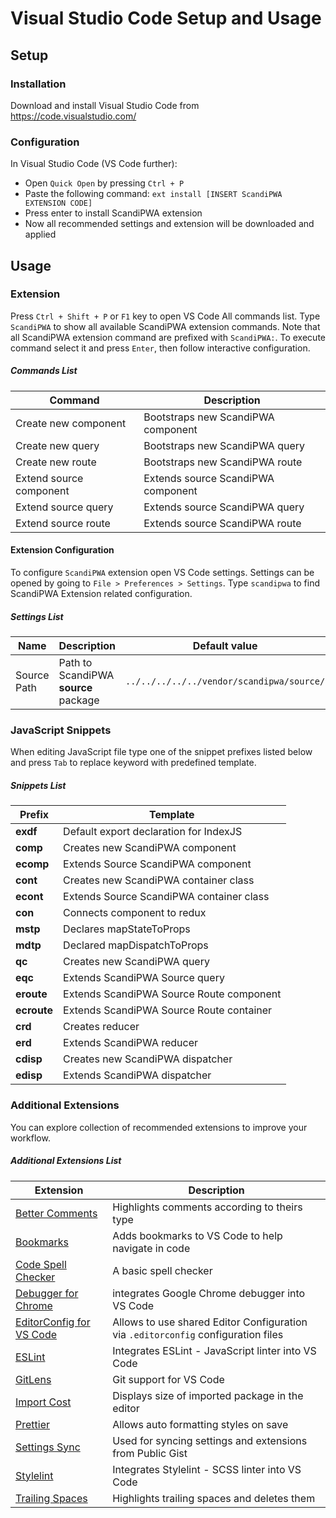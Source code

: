 # Visual Studio Code Setup and Usage

## Setup

### Installation

Download and install Visual Studio Code from <https://code.visualstudio.com/>

### Configuration

In Visual Studio Code (VS Code further):
  - Open `Quick Open` by pressing `Ctrl + P`
  - Paste the following command: `ext install [INSERT ScandiPWA EXTENSION CODE]`
  - Press enter to install ScandiPWA extension
  - Now all recommended settings and extension will be downloaded and applied

## Usage

### Extension

Press `Ctrl + Shift + P` or `F1` key to open VS Code All commands list. Type `ScandiPWA` to show all available ScandiPWA extension commands. Note that all ScandiPWA extension command are prefixed with `ScandiPWA:`. To execute command select it and press `Enter`, then follow interactive configuration.

##### Commands List

| Command                 | Description                        |
| ----------------------- | ---------------------------------- |
| Create new component    | Bootstraps new ScandiPWA component |
| Create new query        | Bootstraps new ScandiPWA query     |
| Create new route        | Bootstraps new ScandiPWA route     |
| Extend source component | Extends source ScandiPWA component |
| Extend source query     | Extends source ScandiPWA query     |
| Extend source route     | Extends source ScandiPWA route     |

#### Extension Configuration

To configure `ScandiPWA` extension open VS Code settings. Settings can be opened by going to `File > Preferences > Settings`. Type `scandipwa` to find ScandiPWA Extension related configuration.

##### Settings List

| Name        | Description                          | Default value                             |
| ----------- | ------------------------------------ | ----------------------------------------- |
| Source Path | Path to ScandiPWA **source** package | `../../../../../vendor/scandipwa/source/` |


### JavaScript Snippets

When editing JavaScript file type one of the snippet prefixes listed below and press `Tab` to replace keyword with predefined template.

##### Snippets List

| Prefix      | Template                                 |
| ----------- | ---------------------------------------- |
| **exdf**    | Default export declaration for IndexJS   |
| **comp**    | Creates new ScandiPWA component          |
| **ecomp**   | Extends Source ScandiPWA component       |
| **cont**    | Creates new ScandiPWA container class    |
| **econt**   | Extends Source ScandiPWA container class |
| **con**     | Connects component to redux              |
| **mstp**    | Declares mapStateToProps                 |
| **mdtp**    | Declared mapDispatchToProps              |
| **qc**      | Creates new ScandiPWA query              |
| **eqc**     | Extends ScandiPWA Source query           |
| **eroute**  | Extends ScandiPWA Source Route component |
| **ecroute** | Extends ScandiPWA Source Route container |
| **crd**     | Creates reducer                          |
| **erd**     | Extends ScandiPWA reducer                |
| **cdisp**   | Creates new ScandiPWA dispatcher         |
| **edisp**   | Extends ScandiPWA dispatcher             |


### Additional Extensions

You can explore collection of recommended extensions to improve your workflow.

##### Additional Extensions List

 | Extension                                                                                                       | Description                                                                       |
 | --------------------------------------------------------------------------------------------------------------- | --------------------------------------------------------------------------------- |
 | [Better Comments](https://marketplace.visualstudio.com/items?itemName=aaron-bond.better-comments)               | Highlights comments according to theirs type                                      |
 | [Bookmarks](https://marketplace.visualstudio.com/items?itemName=alefragnani.Bookmarks)                          | Adds bookmarks to VS Code to help navigate in code                                |
 | [Code Spell Checker](https://marketplace.visualstudio.com/items?itemName=streetsidesoftware.code-spell-checker) | A basic spell checker                                                             |
 | [Debugger for Chrome](https://marketplace.visualstudio.com/items?itemName=msjsdiag.debugger-for-chrome)         | integrates Google Chrome debugger into VS Code                                    |
 | [EditorConfig for VS Code](https://marketplace.visualstudio.com/items?itemName=EditorConfig.EditorConfig)       | Allows to use shared Editor Configuration via `.editorconfig` configuration files |
 | [ESLint](https://marketplace.visualstudio.com/items?itemName=dbaeumer.vscode-eslint)                            | Integrates ESLint - JavaScript linter into VS Code                                |
 | [GitLens](https://marketplace.visualstudio.com/items?itemName=eamodio.gitlens)                                  | Git support for VS Code                                                           |
 | [Import Cost](https://marketplace.visualstudio.com/items?itemName=wix.vscode-import-cost)                       | Displays size of imported package in the editor                                   |
 | [Prettier](https://marketplace.visualstudio.com/items?itemName=esbenp.prettier-vscode)                          | Allows auto formatting styles on save                                             |
 | [Settings Sync](https://marketplace.visualstudio.com/items?itemName=Shan.code-settings-sync)                    | Used for syncing settings and extensions from Public Gist                         |
 | [Stylelint](https://marketplace.visualstudio.com/items?itemName=shinnn.stylelint)                               | Integrates Stylelint - SCSS linter into VS Code                                   |
 | [Trailing Spaces](https://marketplace.visualstudio.com/items?itemName=shardulm94.trailing-spaces)               | Highlights trailing spaces and deletes them                                       |
